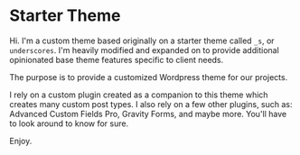 Starter Theme
===

Hi. I'm a custom theme based originally on a starter theme called `_s`, or `underscores`. I'm heavily modified and expanded on to provide additional opinionated base theme features specific to client needs.

The purpose is to provide a customized Wordpress theme for our projects.

I rely on a custom plugin created as a companion to this theme which creates many custom post types. I also rely on a few other plugins, such as: Advanced Custom Fields Pro, Gravity Forms, and maybe more. You'll have to look around to know for sure.

Enjoy.